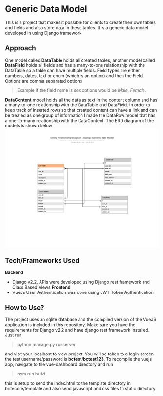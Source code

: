 # Generic Data Model
This is a project that makes it possible for clients to create their own tables and fields and also store data in these tables. It is a generic data model developed in using Django framework 

## Approach
One model called **DataTable** holds all created tables, another model called **DataField** holds all fields and has a many-to-one relationship with the DataTable so a table can have multiple fields. Field types are either numbers, dates, text or enum (which is an option) and then the Field Options are comma separated options 

> Example if the field name is *sex* options would be *Male, Female*. 

**DataContent** model holds all the data as text in the content column and has a many-to-one relationship with the DataTable and DataField. In order to keep track of inserted rows so that created content can have a link and can be treated as one group of information I made the DataRow model that has a one-to-many relationship with the DataContent. 
The ERD diagram of the models is shown below
<img src="https://github.com/emmanuel-nike/django-generic-datamodel/blob/master/ERD.png" />

## Tech/Frameworks Used
**Backend**
* Django v2.2, APIs were developed using Django rest framework and Class Based Views
**Frontend**
* VueJs 
User Authentication was done using JWT Token Authentication

## How to Use?
The project uses an sqlite database and the compiled version of the VueJS application is included in this repository. Make sure you have the requirements for Django v2.2 and have django rest framework installed. Just run

> python manage.py runserver

and visit your localhost to view project. You will be taken to a login screen the test username/password is **bctest**/**bctest123**. To recompile the vuejs app, navigate to the vue-dashboard directory and run

> npm run build

this is setup to send the index.html to the template directory in britecore/template and also send javascript and css files to static directory